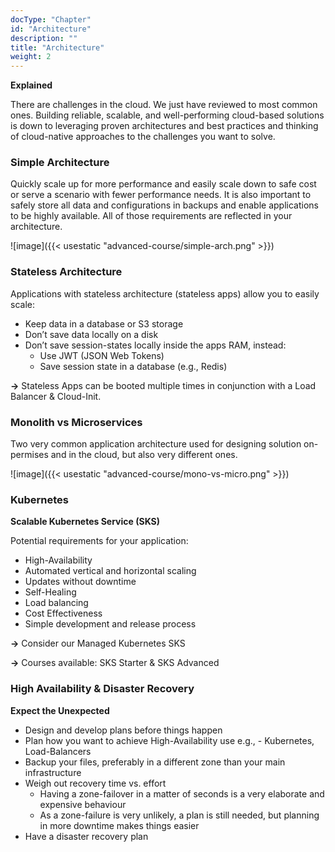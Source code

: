 ```yaml
---
docType: "Chapter"
id: "Architecture"
description: ""
title: "Architecture"
weight: 2
---
```


**Explained**

There are challenges in the cloud. We just have reviewed to most common ones. Building reliable, scalable, and well-performing cloud-based solutions is down to leveraging proven architectures and best practices and thinking of cloud-native approaches to the challenges you want to solve.

### **Simple Architecture**

Quickly scale up for more performance and easily scale down to safe cost or serve a scenario with fewer performance needs. It is also important to safely store all data and configurations in backups and enable applications to be highly available. All of those requirements are reflected in your architecture.

![image]({{< usestatic "advanced-course/simple-arch.png" >}})

### **Stateless Architecture**

Applications with stateless architecture (stateless apps) allow you to easily scale:

- Keep data in a database or S3 storage
- Don’t save data locally on a disk
- Don’t save session-states locally inside the apps RAM, instead:
    - Use JWT (JSON Web Tokens)
    - Save session state in a database (e.g., Redis)

**->** Stateless Apps can be booted multiple times in conjunction with a Load Balancer & Cloud-Init.

### **Monolith vs Microservices**

Two very common application architecture used for designing solution on-permises and in the cloud, but also very different ones.

![image]({{< usestatic "advanced-course/mono-vs-micro.png" >}})

### **Kubernetes**
**Scalable Kubernetes Service (SKS)**

Potential requirements for your application:

- High-Availability
- Automated vertical and horizontal scaling
- Updates without downtime
- Self-Healing
- Load balancing
- Cost Effectiveness
- Simple development and release process

**->** Consider our Managed Kubernetes SKS

**->** Courses available: SKS Starter & SKS Advanced

### **High Availability & Disaster Recovery**
**Expect the Unexpected**

- Design and develop plans before things happen
- Plan how you want to achieve High-Availability use e.g., - Kubernetes, Load-Balancers
- Backup your files, preferably in a different zone than your main infrastructure
- Weigh out recovery time vs. effort
    - Having a zone-failover in a matter of seconds is a very elaborate and expensive behaviour
    - As a zone-failure is very unlikely, a plan is still needed, but planning in more downtime makes things easier
- Have a disaster recovery plan
